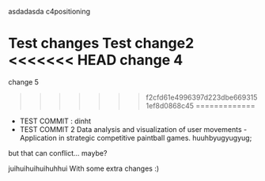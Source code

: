
asdadasda
c4positioning

Test changes
Test change2
<<<<<<< HEAD
change 4
=======
change 5
>>>>>>> f2cfd61e4996397d223dbe6693151ef8d0868c45
=============
+ TEST COMMIT : dinht
+ TEST COMMIT 2
Data analysis and visualization of user movements - Application in strategic competitive paintball games.
huuhbyugyugyug; 

but that can conflict... maybe?


juihuihuihuihuhhui
With some extra changes :)
